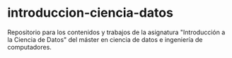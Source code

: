 # introduccion-ciencia-datos
Repositorio para los contenidos y trabajos de la asignatura "Introducción a la Ciencia de Datos" del máster en ciencia de datos e ingeniería de computadores. 
